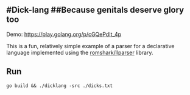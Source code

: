 #Dick-lang</span>
##Because genitals deserve glory too
--

Demo: https://play.golang.org/p/cGQePdIt_4p

This is a fun, relatively simple example of a parser for a declarative language
implemented using the [romshark/llparser](github.com/romshark/llparser) library.

## Run
```go build && ./dicklang -src ./dicks.txt```
